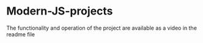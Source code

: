 # Modern-JS-projects
The functionality and operation of the project are available as a video in the readme file
